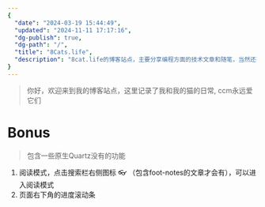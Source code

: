 ```yaml
---
{
  "date": "2024-03-19 15:44:49",
  "updated": "2024-11-11 17:17:16",
  "dg-publish": true,
  "dg-path": "/",
  "title": "8Cats.life",
  "description": "8cat.life的博客站点，主要分享编程方面的技术文章和随笔，当然还有猫"
}
---
```



> 你好，欢迎来到我的博客站点，这里记录了我和我的猫的日常, ccm永远爱它们

# Bonus
> 包含一些原生Quartz没有的功能
1. 阅读模式，点击搜索栏右侧图标 👓 （包含foot-notes的文章才会有），可以进入阅读模式
2. 页面右下角的进度滚动条


